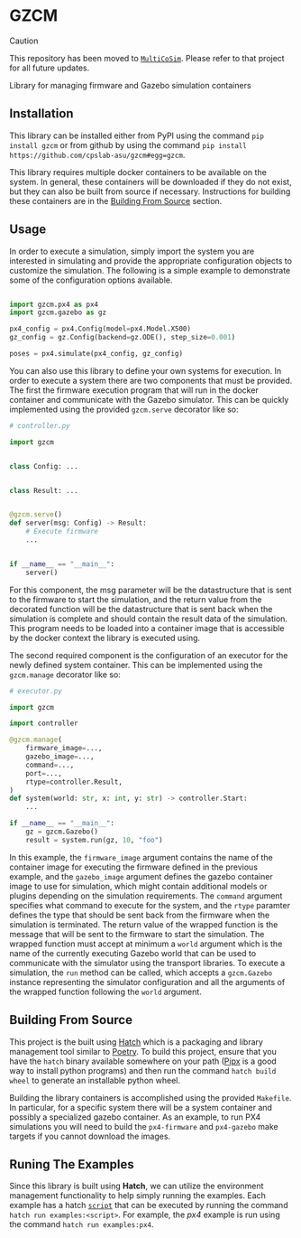 # GZCM

> [!CAUTION]
> This repository has been moved to [`MultiCoSim`](https://github.com/cpslab-asu/multicosim). Please refer to that project for all future updates.

Library for managing firmware and Gazebo simulation containers

## Installation

This library can be installed either from PyPI using the command `pip install gzcm` or from github
by using the command `pip install https://github.com/cpslab-asu/gzcm#egg=gzcm`.

This library requires multiple docker containers to be available on the system. In general, these
containers will be downloaded if they do not exist, but they can also be built from source if
necessary. Instructions for building these containers are in the
[Building From Source](#building-from-source) section.

## Usage

In order to execute a simulation, simply import the system you are interested in simulating and
provide the appropriate configuration objects to customize the simulation. The following is a
simple example to demonstrate some of the configuration options available.

```python

import gzcm.px4 as px4
import gzcm.gazebo as gz

px4_config = px4.Config(model=px4.Model.X500)
gz_config = gz.Config(backend=gz.ODE(), step_size=0.001)

poses = px4.simulate(px4_config, gz_config)

```

You can also use this library to define your own systems for execution. In order to execute a
system there are two components that must be provided. The first the firmware execution program
that will run in the docker container and communicate with the Gazebo simulator. This can be
quickly implemented using the provided `gzcm.serve` decorator like so:

```python
# controller.py

import gzcm


class Config: ...


class Result: ...


@gzcm.serve()
def server(msg: Config) -> Result:
    # Execute firmware
    ...


if __name__ == "__main__":
    server()
```

For this component, the msg parameter will be the datastructure that is sent to the firmware to
start the simulation, and the return value from the decorated function will be the datastructure
that is sent back when the simulation is complete and should contain the result data of the
simulation. This program needs to be loaded into a container image that is accessible by the docker
context the library is executed using.

The second required component is the configuration of an executor for the newly defined system
container. This can be implemented using the `gzcm.manage` decorator like so:

```python
# executor.py

import gzcm

import controller

@gzcm.manage(
    firmware_image=...,
    gazebo_image=...,
    command=...,
    port=...,
    rtype=controller.Result,
)
def system(world: str, x: int, y: str) -> controller.Start:
    ...

if __name__ == "__main__":
    gz = gzcm.Gazebo()
    result = system.run(gz, 10, "foo")
```

In this example, the `firmware_image` argument contains the name of the container image for
executing the firmware defined in the previous example, and the `gazebo_image` argument defines the
gazebo container image to use for simulation, which might contain additional models or plugins
depending on the simulation requirements. The `command` argument specifies what command to execute
for the system, and the `rtype` paramter defines the type that should be sent back from the
firmware when the simulation is terminated. The return value of the wrapped function is the message
that will be sent to the firmware to start the simulation. The wrapped function must accept at
minimum a `world` argument which is the name of the currently executing Gazebo world that can be
used to communicate with the simulator using the transport libraries. To execute a simulation, the
`run` method can be called, which accepts a `gzcm.Gazebo` instance representing the simulator
configuration and all the arguments of the wrapped function following the `world` argument.

## Building From Source

This project is the built using [Hatch](https://hatch.pypa.io) which is a packaging and library
management tool similar to [Poetry](https://python-poetry.org). To build this project, ensure that
you have the `hatch` binary available somewhere on your path ([Pipx](https://github.com/pypa/pipx)
is a good way to install python programs) and then run the command `hatch build wheel` to generate
an installable python wheel.

Building the library containers is accomplished using the provided `Makefile`. In particular, for
a specific system there will be a system container and possibly a specialized gazebo container. As
an example, to run PX4 simulations you will need to build the `px4-firmware` and `px4-gazebo` make
targets if you cannot download the images.

## Runing The Examples

Since this library is built using **Hatch**, we can utilize the environment management
functionality to help simply running the examples. Each example has a hatch
[`script`](https://hatch.pypa.io/latest/config/environment/overview/#scripts) that can be executed
by running the command `hatch run examples:<script>`. For example, the *px4* example is run using
the command `hatch run examples:px4`.

<!-- vim: set colorcolumn=100: -->
